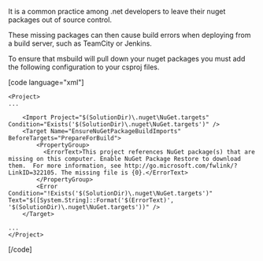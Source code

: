 It is a common practice among .net developers to leave their nuget packages out of source control.

These missing packages can then cause build errors when deploying from a build server, such as TeamCity or Jenkins.

To ensure that msbuild will pull down your nuget packages you must add the following configuration to your csproj files.

[code language="xml"]

	<Project>
	...

		<Import Project="$(SolutionDir)\.nuget\NuGet.targets" Condition="Exists('$(SolutionDir)\.nuget\NuGet.targets')" />
		<Target Name="EnsureNuGetPackageBuildImports" BeforeTargets="PrepareForBuild">
		    <PropertyGroup>
		      <ErrorText>This project references NuGet package(s) that are missing on this computer. Enable NuGet Package Restore to download them.  For more information, see http://go.microsoft.com/fwlink/?LinkID=322105. The missing file is {0}.</ErrorText>
		    </PropertyGroup>
	    	<Error Condition="!Exists('$(SolutionDir)\.nuget\NuGet.targets')" Text="$([System.String]::Format('$(ErrorText)', '$(SolutionDir)\.nuget\NuGet.targets'))" />
		</Target>

	...
	</Project>

[/code]
